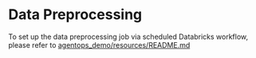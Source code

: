# Data Preprocessing
To set up the data preprocessing job via scheduled Databricks workflow, please refer to [agentops_demo/resources/README.md](../resources/README.md)